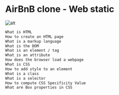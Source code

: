 # AirBnB clone - Web static

![alt](https://s3.amazonaws.com/intranet-projects-files/concepts/74/hbnb_step1.png)

```bash
What is HTML
How to create an HTML page
What is a markup language
What is the DOM
What is an element / tag
What is an attribute
How does the browser load a webpage
What is CSS
How to add style to an element
What is a class
What is a selector
How to compute CSS Specificity Value
What are Box properties in CSS
```

